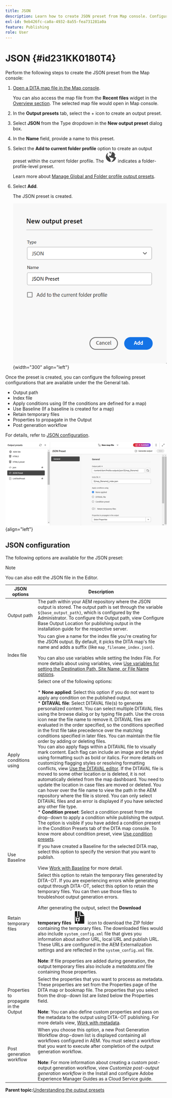 ```yaml
---
title: JSON
description: Learn how to create JSON preset from Map console. Configure JSON output preset in Experience Manager Guides.
exl-id: 9eb426fc-ca0a-4932-8a55-fea731281a0a
feature: Publishing
role: User
---
```

# JSON {#id231KK0180T4}

Perform the following steps to create the JSON preset from the Map console:

1. [Open a DITA map file in the Map console](./open-files-map-console.md). 

    You can also access the map file from the **Recent files** widget in the [Overview section](./intro-home-page.md#overview). The selected map file would open in Map console. 
1. In the **Output presets** tab, select the + icon to create an output preset. 
1. Select **JSON** from the Type dropdown in the **New output preset** dialog box. 
1. In the **Name** field, provide a name to this preset.
1. Select the **Add to current folder profile** option to create an output preset within the current folder profile. The ![folder profile icon](images/global-preset-icon.svg) indicates a folder-profile-level preset.  

   Learn more about [Manage Global and Folder profile output presets](./web-editor-manage-output-presets.md).

 1. Select **Add**.   

    The JSON preset is created.

    ![](images/json-preset-dialog-new.png){width="300" align="left"}

Once the preset is created, you can configure the following preset configurations that are available under the the General tab. 

-   Output path
-   Index file
-   Apply conditions using \(If the conditions are defined for a map\)
-   Use Baseline \(If a baseline is created for a map\)
-   Retain temporary files
-   Properties to propagate in the Output
-   Post generation workflow

For details, refer to [JSON configuration](#json-configuration).

![](images/json-preset-config.png){align="left"}

## JSON configuration

The following options are available for the JSON preset:

>[!NOTE]
>
> You can also edit the JSON file in the Editor.

| JSON options | Description |
| --- | --- |
| Output path | The path within your AEM repository where the JSON output is stored. The output path is set through the variable `${base_output_path}`, which is configured by the Administrator. To configure the Output path, view Configure Base Output Location for publishing output in the installation guide for the respective server.|
| Index file | You can give a name for the index file you're creating for the JSON output. By default, it picks the DITA map's file name and adds a suffix (like `map_filename_index.json`).<br><br>You can also use variables while setting the Index File. For more details about using variables, view [Use variables for setting the Destination Path, Site Name, or File Name options](generate-output-use-variables.md#id18BUG70K05Z). |
| Apply conditions using | Select one of the following options:<br><br>* **None applied**: Select this option if you do not want to apply any condition on the published output.<br>* **DITAVAL file**: Select DITAVAL file(s) to generate personalized content. You can select multiple DITAVAL files using the browse dialog or by typing file path. Use the cross icon near the file name to remove it. DITAVAL files are evaluated in the order specified, so the conditions specified in the first file take precedence over the matching conditions specified in later files. You can maintain the file order by adding or deleting files.<br>You can also apply flags within a DITAVAL file to visually mark content. Each flag can include an image and be styled using formatting such as bold or italics. For more details on customizing flagging styles or resolving formatting conflicts, view [Use the DITAVAL editor](../user-guide/ditaval-editor.md). If the DITAVAL file is moved to some other location or is deleted, it is not automatically deleted from the map dashboard. You need to update the location in case files are moved or deleted. You can hover over the file name to view the path in the AEM repository where the file is stored. You can only select DITAVAL files and an error is displayed if you have selected any other file type.<br>* **Condition preset**: Select a condition preset from the drop-down to apply a condition while publishing the output. The option is visible if you have added a condition present in the Condition Presets tab of the DITA map console. To know more about condition preset, view [Use condition presets](generate-output-use-condition-presets.md#id1825FL004PN). |
| Use Baseline | If you have created a Baseline for the selected DITA map, select this option to specify the version that you want to publish.<br><br>View [Work with Baseline](generate-output-use-baseline-for-publishing.md#id1825FI0J0PF) for more detail. |
| Retain temporary files | Select this option to retain the temporary files generated by DITA-OT. If you are experiencing errors while generating output through DITA-OT, select this option to retain the temporary files. You can then use those files to troubleshoot output generation errors.<br> <br>  After generating the output, select the **Download temporary files** ![download temporary files icon](images/download-temp-files-icon.svg) icon to download the ZIP folder containing the temporary files. The downloaded files would also include `system_config.xml` file that gives you information about author URL, local URL and publish URL. These URLs are configured in the AEM Externalization settings and are reflected in the `system_config.xml` file. <br><br> **Note**:  If file properties are added during generation, the output temporary files also include a *metadata.xml* file containing those properties. | 
| Properties to propagate in the Output | Select the properties that you want to process as metadata. These properties are set from the Properties page of the DITA map or bookmap file. The properties that you select from the drop-down list are listed below the Properties field.<br><br>**Note**: You can also define custom properties and pass on the metadata to the output using DITA-OT publishing. For more details view, [Work with metadata](metadata-dita.md#id21BJ00QD0XA). |
| Post generation workflow | When you choose this option, a new Post Generation Workflow drop-down list is displayed containing all workflows configured in AEM. You must select a workflow that you want to execute after completion of the output generation workflow.<br><br>**Note**: For more information about creating a custom post-output generation workflow, view _Customize post-output generation workflow_ in the Install and configure Adobe Experience Manager Guides as a Cloud Service guide. |

**Parent topic:**[Understanding the output presets](generate-output-understand-presets.md)
